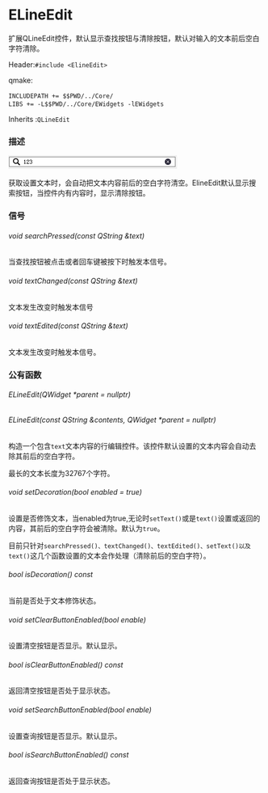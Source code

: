 # ELineEdit

扩展QLineEdit控件，默认显示查找按钮与清除按钮，默认对输入的文本前后空白字符清除。

Header:`#include <ElineEdit>`

qmake:

```
INCLUDEPATH += $$PWD/../Core/
LIBS += -L$$PWD/../Core/EWidgets -lEWidgets
```

Inherits :`QLineEdit`

### 描述

![image-20230119133723874](.\images\ELineEdit.png)

获取设置文本时，会自动把文本内容前后的空白字符清空。ElineEdit默认显示搜索按钮，当控件内有内容时，显示清除按钮。

### 信号    

###### void searchPressed(const QString &text)

当查找按钮被点击或者回车键被按下时触发本信号。

###### void textChanged(const QString &text)

文本发生改变时触发本信号

###### void textEdited(const QString &text)

文本发生改变时触发本信号。

### 公有函数

###### ELineEdit(QWidget *parent = nullptr)

###### ELineEdit(const QString &contents, QWidget *parent = nullptr)

构造一个包含`text`文本内容的行编辑控件。该控件默认设置的文本内容会自动去除其前后的空白字符。

最长的文本长度为32767个字符。

###### void setDecoration(bool enabled = true)

设置是否修饰文本，当enabled为true,无论时`setText()`或是`text()`设置或返回的内容，其前后的空白字符会被清除。默认为`true`。

目前只针对`searchPressed()、textChanged()、textEdited()、setText()以及text()`这几个函数设置的文本会作处理（清除前后的空白字符）。

###### bool isDecoration() const

当前是否处于文本修饰状态。

###### void setClearButtonEnabled(bool enable)

设置清空按钮是否显示。默认显示。

###### bool isClearButtonEnabled() const

返回清空按钮是否处于显示状态。

###### void setSearchButtonEnabled(bool enable)

设置查询按钮是否显示。默认显示。

###### bool isSearchButtonEnabled() const

返回查询按钮是否处于显示状态。

